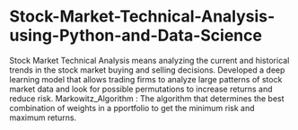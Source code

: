 # Stock-Market-Technical-Analysis-using-Python-and-Data-Science
Stock Market Technical Analysis means analyzing the current and historical trends in the stock market buying and selling decisions. Developed a deep learning model that allows trading firms to analyze large patterns of stock market data and look for possible permutations to increase returns and reduce risk. 
Markowitz_Algorithm : The algorithm that determines the best combination of weights in a pportfolio to get the minimum risk and maximum returns.
